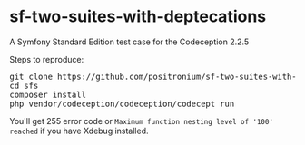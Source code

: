 # sf-two-suites-with-deptecations
A Symfony Standard Edition test case for the Codeception 2.2.5

Steps to reproduce:
<pre>
git clone https://github.com/positronium/sf-two-suites-with-deptecations.git sfs
cd sfs
composer install
php vendor/codeception/codeception/codecept run
</pre>

You'll get 255 error code or `Maximum function nesting level of '100' reached` if you have Xdebug installed.

